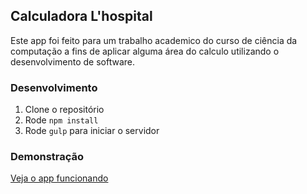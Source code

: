 ## Calculadora L'hospital

Este app foi feito para um trabalho academico do curso de ciência da computação a fins de aplicar alguma área do calculo utilizando o desenvolvimento de software.

### Desenvolvimento
1. Clone o repositório
1. Rode `npm install`
1. Rode `gulp` para iniciar o servidor

### Demonstração
[Veja o app funcionando](https://s3-us-west-2.amazonaws.com/cakegallery.master/aai_calc_1/index.html)

